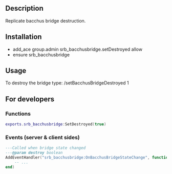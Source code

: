 ## Description
Replicate bacchus bridge destruction.

## Installation
- add_ace group.admin srb_bacchusbridge.setDestroyed allow
- ensure srb_bacchusbridge

## Usage
To destroy the bridge type: /setBacchusBridgeDestroyed 1 

## For developers
### Functions
```lua
exports.srb_bacchusbridge:SetDestroyed(true)
```

### Events (server & client sides)
```lua
---Called when bridge state changed
---@param destroy boolean
AddEventHandler("srb_bacchusbridge:OnBacchusBridgeStateChange", function(destroy)
    -- ...
end)
```